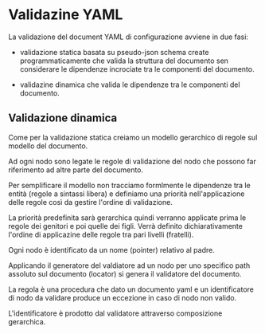# Validazine YAML

La validazione del document YAML di configurazione avviene in due fasi:

- validazione statica basata su pseudo-json schema create programmaticamente che valida la struttura del documento sen considerare le dipendenze incrociate tra le componenti del documento.

-  validazine dinamica che valida le dipendenze tra le componenti del documento.

## Validazione dinamica

Come per la validazione statica creiamo un modello gerarchico di regole sul modello del documento.

Ad ogni nodo sono legate le regole di validazione del nodo che possono far riferimento ad altre parte del documento.

Per semplificare il modello non tracciamo formlmente  le dipendenze tra le entità (regole a sintassi libera) e definiamo una priorità nell'applicazione delle regole così da gestire l'ordine di validazione.

La priorità predefinita sarà gerarchica quindi verranno applicate prima le regole dei genitori e poi quelle dei figli. Verrà definito dichiarativamente l'ordine di applicazine delle regole tra pari livelli (fratelli).

Ogni nodo è identificato da un nome (pointer) relativo al padre.

Applicando il generatore del valdiatore ad un nodo per uno specifico path assoluto sul documento (locator) si genera il validatore del documento.

La regola è una procedura che dato un documento yaml e un identificatore di nodo da validare produce un eccezione in caso di nodo non valido.

L'identificatore è prodotto dal validatore attraverso composizione gerarchica.


